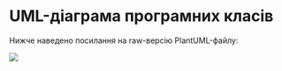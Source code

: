 # UML-діаграма програмних класів

Нижче наведено посилання на raw-версію PlantUML-файлу:

![](http://www.plantuml.com/plantuml/proxy?cache=no&src=https://raw.githubusercontent.com/Lamikor/SoftWare/refs/heads/Laboratory_work_5/2-SoftwareDesign/2.6-UMLProgramClasses/UMLProgramClasses.puml?token=GHSAT0AAAAAADBB6UHYF2ZVG7MOSY75XXH2Z7VUFZA)
